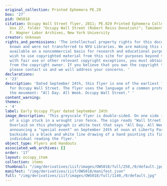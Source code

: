 ```yaml
---
original_collection: Printed Ephemera PE.29
box: '27'
pid: OWS018
citation: Occupy Wall Street flyer, 2011; PE.029 Printed Ephemera Collection on Subjects;
  box 27, folder "Occupy Wall Street (Robert Reiss Donation)"; Tamiment Library/Robert
  F. Wagner Labor Archives, New York University
creator: Unknown
rights_and_permissions: 'The intellectual property rights for this document are not
  known and were not transferred to NYU Libraries. We are making this document publicly
  available on a noncommercial basis for research and educational purposes. If you
  wish to use copyrighted material from this site for purposes beyond those in accordance
  with fair use or other relevant copyright exceptions, you must obtain permission
  from the copyright owner. If you believe that you own the copyright to this document,
  please contact us and we will address your concerns. '
declarations:
- '23'
description: 'Dated September 24th, this flyer is one of the earliest flyers to circulate
  for Occupy Wall Street. The flyer uses the language of a common protest chant during
  the movement: "All Day. All Week. Occupy Wall Street." '
content_warning:
themes:
- '4'
label: Early Occupy flyer dated September 24th
image_description: 'This greyscale flyer is double-sided. On one side is a photograph
  of a sign stuck in a wrought iron fence. The sign reads "Wall Street is Our Street."
  Overlaid on this photograph is white text that says "All Day. All Week. #OccupyWallStreet"
  announcing a "special event" on September 24th at noon at Liberty Park Plaza. The
  backside is a black and white line drawing of a hand pointing its finger at the
  individual reading the flyer.'
object_type: Flyers and Handouts
associated_web_archives: []
order: '17'
layout: occupy_item
collection: items
thumbnail: "/img/derivatives/iiif/images/OWS018/full/250,/0/default.jpg"
manifest: "/img/derivatives/iiif/OWS018/manifest.json"
full: "/img/derivatives/iiif/images/OWS018/full/1140,/0/default.jpg"
---
```

